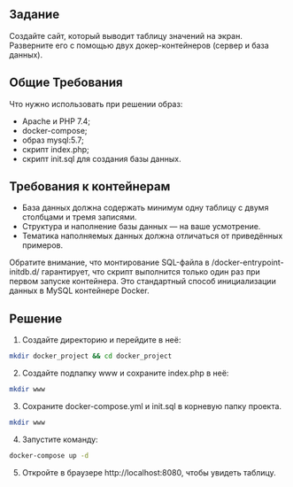  ## Задание
 
Создайте сайт, который выводит таблицу значений на экран. 
Разверните его с помощью двух докер-контейнеров (сервер и база данных).

## Общие Требования

Что нужно использовать при решении образ:
- Apache и PHP 7.4; 
- docker-compose; 
- образ mysql:5.7; 
- скрипт index.php; 
- скрипт init.sql для создания базы данных.

## Требования к контейнерам 

- База данных должна содержать минимум одну таблицу c двумя столбцами и тремя записями. 
- Структура и наполнение базы данных — на ваше усмотрение. 
- Тематика наполняемых данных должна отличаться от приведённых примеров.

Обратите внимание, что монтирование SQL-файла в /docker-entrypoint-initdb.d/ гарантирует, что скрипт выполнится только один раз при первом запуске контейнера. 
Это стандартный способ инициализации данных в MySQL контейнере Docker.

## Решение

1. Создайте директорию и перейдите в неё:
```bash
mkdir docker_project && cd docker_project
```
2. Создайте подпапку www и сохраните index.php в неё:
```bash
mkdir www
```
3. Сохраните docker-compose.yml и init.sql в корневую папку проекта.
```bash
mkdir www
```
4. Запустите команду:
```bash
docker-compose up -d
```
5. Откройте в браузере http://localhost:8080, чтобы увидеть таблицу.
